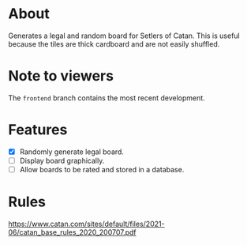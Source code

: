 # About

Generates a legal and random board for Setlers of Catan. This is useful because the tiles are thick cardboard and are not easily shuffled.

# Note to viewers

The `frontend` branch contains the most recent development. 

# Features

- [x] Randomly generate legal board.
- [ ] Display board graphically.
- [ ] Allow boards to be rated and stored in a database.

# Rules

https://www.catan.com/sites/default/files/2021-06/catan_base_rules_2020_200707.pdf

